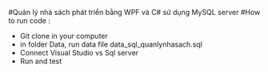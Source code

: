 #Quản lý nhà sách phát triển bằng WPF và C# sử dụng MySQL server 
#How to run code : 
  -  Git clone in your computer
  -  in folder Data, run data file data_sql_quanlynhasach.sql
  -  Connect Visual Studio vs Sql server
  -  Run and test
